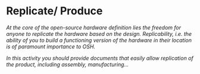 # Replicate/ Produce

*At the core of the open-source hardware definition lies the freedom for anyone to replicate the hardware based on the design. Replicability,  i.e. the ability of you to build a  functioning version of the hardware in their location is of paramount importance to OSH.*                                                                                                                                                                                             

*In this activity you should provide documents that easily allow replication of the product, including assembly, manufacturing...*
